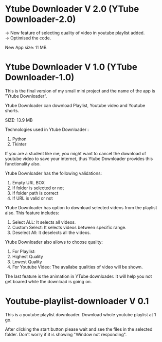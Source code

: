 # Ytube Downloader V 2.0 (YTube Downloader-2.0)

-> New feature of selecting quality of video in youtube playlist added.<br>
-> Optimised the code. 

New App size: 11 MB

# Ytube Downloader V 1.0 (YTube Downloader-1.0)
This is the final version of my small mini project and the name of the app is "Ytube Downloader".

Ytube Downloader can download Playlist, Youtube video and Youtube shorts. 

SIZE: 13.9 MB

Technologies used in Ytube Downloader :
1. Python
2. Tkinter

If you are a student like me, you might want to cancel the download of youtube video to save your internet, thus Ytube Downloader provides this functionality also.

Ytube Downloader has the following validations:
1. Empty URL BOX
2. If folder is selected or not
3. If folder path is correct
4. If URL is valid or not

Ytube Downloader has option to download selected videos from the playlist also.
This feature includes:
1. Select ALL: It selects all videos.
2. Custom Select: It selects videos between specific range.
3. Deselect All: It deselects all the videos.

Ytube Downloader also allows to choose quality:
1. For Playlist:
  1. Highest Quality
  2. Lowest Quality
2. For Youtube Video:
  The availabe qualities of video will be shown. 

The last feature is the animation in YTube downloader. It will help you not get boared while the download is going on.

# Youtube-playlist-downloader V 0.1 
This is a youtube playlist downloader. 
Download whole youtube playlist at 1 go.

After clicking the start button please wait and see the files in the selected folder.
Don't worry if it is showing "Window not responding".
